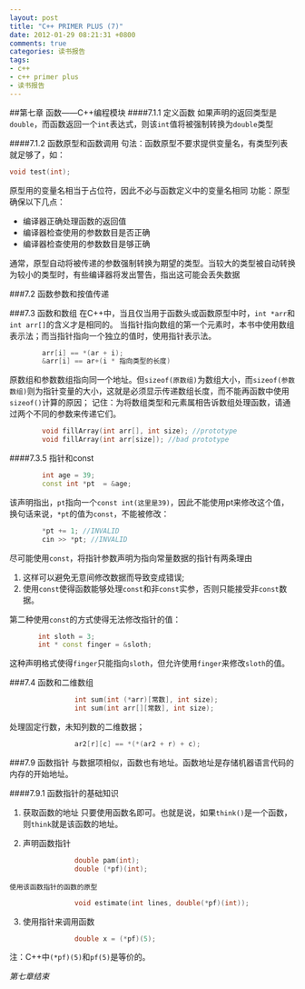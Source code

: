 ```yaml
---
layout: post
title: "C++ PRIMER PLUS (7)"
date: 2012-01-29 08:21:31 +0800
comments: true
categories: 读书报告
tags:
- c++
- c++ primer plus
- 读书报告
---
```

##第七章 函数——C++编程模块 
####7.1.1 定义函数 
如果声明的返回类型是`double`，而函数返回一个`int`表达式，则该`int`值将被强制转换为`double`类型 


####7.1.2 函数原型和函数调用 
句法：函数原型不要求提供变量名，有类型列表就足够了，如：
```cpp
void test(int);
```
原型用的变量名相当于占位符，因此不必与函数定义中的变量名相同
功能：原型确保以下几点：
- 编译器正确处理函数的返回值
- 编译器检查使用的参数数目是否正确
- 编译器检查使用的参数数目是够正确

通常，原型自动将被传递的参数强制转换为期望的类型。当较大的类型被自动转换为较小的类型时，有些编译器将发出警告，指出这可能会丢失数据 

###7.2 函数参数和按值传递 

###7.3 函数和数组 
在C++中，当且仅当用于函数头或函数原型中时，`int *arr`和`int arr[]`的含义才是相同的。
当指针指向数组的第一个元素时，本书中使用数组表示法；而当指针指向一个独立的值时，使用指针表示法。
```cpp
        arr[i] == *(ar + i);
        &arr[i] == ar+(i * 指向类型的长度)
```
原数组和参数数组指向同一个地址。但`sizeof(原数组)`为数组大小，而`sizeof(参数数组)`则为指针变量的大小，这就是必须显示传递数组长度，而不能再函数中使用`sizeof()`计算的原因；
记住：为将数组类型和元素属相告诉数组处理函数，请通过两个不同的参数来传递它们。
```cpp
        void fillArray(int arr[], int size); //prototype
        void fillArray(int arr[size]); //bad prototype 
```

####7.3.5 指针和const 
```cpp
        int age = 39;
        const int *pt  = &age;
```
该声明指出，`pt`指向一个`const int(这里是39)`，因此不能使用pt来修改这个值，换句话来说，`*pt`的值为`const`，不能被修改：
```cpp
        *pt += 1; //INVALID
        cin >> *pt; //INVALID    
```
尽可能使用`const`，将指针参数声明为指向常量数据的指针有两条理由
1. 这样可以避免无意间修改数据而导致变成错误;
2. 使用`const`使得函数能够处理`const`和非`const`实参，否则只能接受非`const`数据。

第二种使用`const`的方式使得无法修改指针的值：
```cpp
       int sloth = 3;
       int * const finger = &sloth;
```
这种声明格式使得`finger`只能指向`sloth`，但允许使用`finger`来修改`sloth`的值。 

###7.4 函数和二维数组
```cpp
                int sum(int (*arr)[常数], int size);
                int sum(int arr[][常数], int size);
```
处理固定行数，未知列数的二维数据；
```cpp
                ar2[r][c] == *(*(ar2 + r) + c); 
```

###7.9 函数指针 
与数据项相似，函数也有地址。函数地址是存储机器语言代码的内存的开始地址。 

####7.9.1 函数指针的基础知识 
1. 获取函数的地址
只要使用函数名即可。也就是说，如果`think()`是一个函数，则`think`就是该函数的地址。

2. 声明函数指针
```cpp
                double pam(int);
                double (*pf)(int);
```
    使用该函数指针的函数的原型
```cpp
                void estimate(int lines, double(*pf)(int));
```
3. 使用指针来调用函数
```cpp
                double x = (*pf)(5); 
```

注：C++中`(*pf)(5)`和`pf(5)`是等价的。 

*第七章结束*